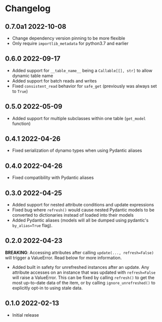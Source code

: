 # Changelog

## 0.7.0a1 2022-10-08

- Change dependency version pinning to be more flexible
- Only require `importlib_metadata` for python3.7 and earlier

## 0.6.0 2022-09-17

- Added support for `__table_name__` being a `Callable[[], str]` to allow dynamic table name
- Added support for batch reads and writes
- Fixed `consistent_read` behavior for `safe_get` (previously was always set to `True`)

## 0.5.0 2022-05-09

- Added support for multiple subclasses within one table (`get_model` function)

## 0.4.1 2022-04-26

- Fixed serialization of dynamo types when using Pydantic aliases

## 0.4.0 2022-04-26

- Fixed compatibility with Pydantic aliases

## 0.3.0 2022-04-25

- Added support for nested attribute conditions and update expressions
- Fixed bug where `refresh()` would cause nested Pydantic models to be
  converted to dictionaries instead of loaded into their models
- Added Pydantic aliases (models will all be dumped using pydantic's
  `by_alias=True` flag).

## 0.2.0 2022-04-23

**BREAKING**: Accessing attributes after calling `update(..., refresh=False)`
will trigger a ValueError. Read below for more information.

- Added built in safety for unrefreshed instances after an update. Any
  attribute accesses on an instance that was updated with `refresh=False`
  will raise a ValueError. This can be fixed by calling `refresh()` to get
  the most up-to-date data of the item, or by calling `ignore_unrefreshed()`
  to explicitly opt-in to using stale data.

## 0.1.0 2022-02-13

- Initial release
